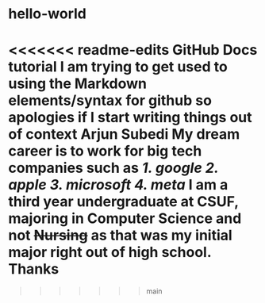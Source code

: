 # hello-world
<<<<<<< readme-edits
GitHub Docs tutorial
 I am trying to get used to using the Markdown elements/syntax for github so apologies if I start writing things out of context
**Arjun Subedi**
My dream career is to work for big tech companies such as 
*1. google
2. apple
3. microsoft
4.  meta*
I am a third year undergraduate at CSUF, majoring in Computer Science and not ~~Nursing~~ as that was my initial major right out of high school.
Thanks
=======
>>>>>>> main
